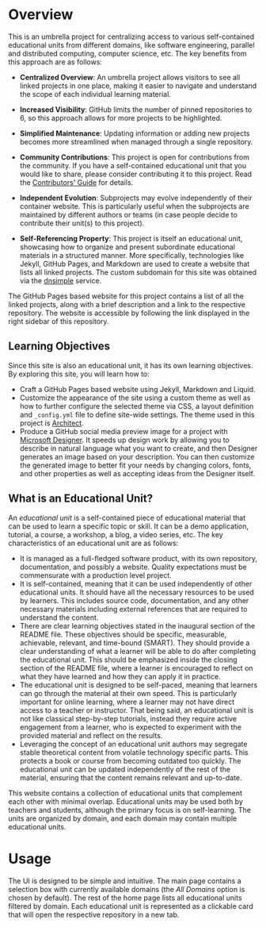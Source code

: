 # Overview
This is an umbrella project for centralizing access to various self-contained educational units from different domains, like software engineering, parallel and distributed computing, computer science, etc. The key benefits from this approach are as follows:

- **Centralized Overview**: An umbrella project allows visitors to see all linked projects in one place, making it easier to navigate and understand the scope of each individual learning material.
- **Increased Visibility**: GitHub limits the number of pinned repositories to 6, so this approach allows for more projects to be highlighted.
- **Simplified Maintenance**: Updating information or adding new projects becomes more streamlined when managed through a single repository.
- **Community Contributions**: This project is open for contributions from the community. If you have a self-contained educational unit that you would like to share, please consider contributing it to this project. Read the [Contributors' Guide](https://github.com/evarga/edu-units/blob/main/CONTRIBUTING.md) for details.

- **Independent Evolution**: Subprojects may evolve independently of their container website. This is particularly useful when the subprojects are maintained by different authors or teams (in case people decide to contribute their unit(s) to this project).
- **Self-Referencing Property**: This project is itself an educational unit, showcasing how to organize and present subordinate educational materials in a structured manner. More specifically, technologies like Jekyll, GitHub Pages, and Markdown are used to create a website that lists all linked projects. The custom subdomain for this site was obtained via the [dnsimple](https://dnsimple.com/r/fefeb14211521c) service.

The GitHub Pages based website for this project contains a list of all the linked projects, along with a brief description and a link to the respective repository. The website is accessible by following the link displayed in the right sidebar of this repository.

## Learning Objectives
Since this site is also an educational unit, it has its own learning objectives. By exploring this site, you will learn how to:
- Craft a GitHub Pages based website using Jekyll, Markdown and Liquid.
- Customize the appearance of the site using a custom theme as well as how to further configure the selected theme via CSS, a layout definition and `_config.yml` file to define site-wide settings. The theme used in this project is [Architect](https://github.com/pages-themes/architect/).
- Produce a GitHub social media preview image for a project with [Microsoft Designer](https://designer.microsoft.com). It speeds up design work by allowing you to describe in natural language what you want to create, and then Designer generates an image based on your description. You can then customize the generated image to better fit your needs by changing colors, fonts, and other properties as well as accepting ideas from the Designer itself.

## What is an Educational Unit?
An _educational unit_ is a self-contained piece of educational material that can be used to learn a specific topic or skill. It can be a demo application, tutorial, a course, a workshop, a blog, a video series, etc. The key characteristics of an educational unit are as follows:
- It is managed as a full-fledged software product, with its own repository, documentation, and possibly a website. Quality expectations must be commensurate with a production level project.
- It is self-contained, meaning that it can be used independently of other educational units. It should have all the necessary resources to be used by learners. This includes source code, documentation, and any other necessary materials including external references that are required to understand the content.
- There are clear learning objectives stated in the inaugural section of the README file. These objectives should be specific, measurable, achievable, relevant, and time-bound (SMART). They should provide a clear understanding of what a learner will be able to do after completing the educational unit. This should be emphasized inside the closing section of the README file, where a learner is encouraged to reflect on what they have learned and how they can apply it in practice.
- The educational unit is designed to be self-paced, meaning that learners can go through the material at their own speed. This is particularly important for online learning, where a learner may not have direct access to a teacher or instructor. That being said, an educational unit is not like classical step-by-step tutorials, instead they require active engagement from a learner, who is expected to experiment with the provided material and reflect on the results.
- Leveraging the concept of an educational unit authors may segregate stable theoretical content from volatile technology specific parts. This protects a book or course from becoming outdated too quickly. The educational unit can be updated independently of the rest of the material, ensuring that the content remains relevant and up-to-date.

This website contains a collection of educational units that complement each other with minimal overlap. Educational units may be used both by teachers and students, although the primary focus is on self-learning. The units are organized by domain, and each domain may contain multiple educational units.

# Usage
The UI is designed to be simple and intuitive. The main page contains a selection box with currently available domains (the _All Domains_ option is chosen by default). The rest of the home page lists all educational units filtered by domain. Each educational unit is represented as a clickable card that will open the respective repository in a new tab.